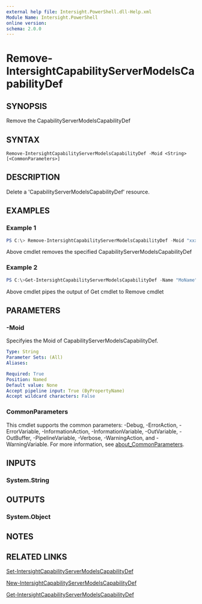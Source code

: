 ```yaml
---
external help file: Intersight.PowerShell.dll-Help.xml
Module Name: Intersight.PowerShell
online version:
schema: 2.0.0
---
```


# Remove-IntersightCapabilityServerModelsCapabilityDef

## SYNOPSIS
Remove the CapabilityServerModelsCapabilityDef

## SYNTAX

```
Remove-IntersightCapabilityServerModelsCapabilityDef -Moid <String> [<CommonParameters>]
```

## DESCRIPTION
Delete a &apos;CapabilityServerModelsCapabilityDef&apos; resource.

## EXAMPLES

### Example 1
```powershell
PS C:\> Remove-IntersightCapabilityServerModelsCapabilityDef -Moid "xxxxxxxxxxxxxxxxxxxxxxxxxxx"
```
Above cmdlet removes the specified CapabilityServerModelsCapabilityDef 

### Example 2
```powershell
PS C:\>Get-IntersightCapabilityServerModelsCapabilityDef -Name "MoName"|  Remove-IntersightCapabilityServerModelsCapabilityDef
```
Above cmdlet pipes the output of Get cmdlet to Remove cmdlet

## PARAMETERS

### -Moid
Specifyies the Moid of CapabilityServerModelsCapabilityDef.

```yaml
Type: String
Parameter Sets: (All)
Aliases:

Required: True
Position: Named
Default value: None
Accept pipeline input: True (ByPropertyName)
Accept wildcard characters: False
```

### CommonParameters
This cmdlet supports the common parameters: -Debug, -ErrorAction, -ErrorVariable, -InformationAction, -InformationVariable, -OutVariable, -OutBuffer, -PipelineVariable, -Verbose, -WarningAction, and -WarningVariable. For more information, see [about_CommonParameters](http://go.microsoft.com/fwlink/?LinkID=113216).

## INPUTS

### System.String

## OUTPUTS

### System.Object
## NOTES

## RELATED LINKS

[Set-IntersightCapabilityServerModelsCapabilityDef](./Set-IntersightCapabilityServerModelsCapabilityDef.md)

[New-IntersightCapabilityServerModelsCapabilityDef](./New-IntersightCapabilityServerModelsCapabilityDef.md)

[Get-IntersightCapabilityServerModelsCapabilityDef](./Get-IntersightCapabilityServerModelsCapabilityDef.md)

